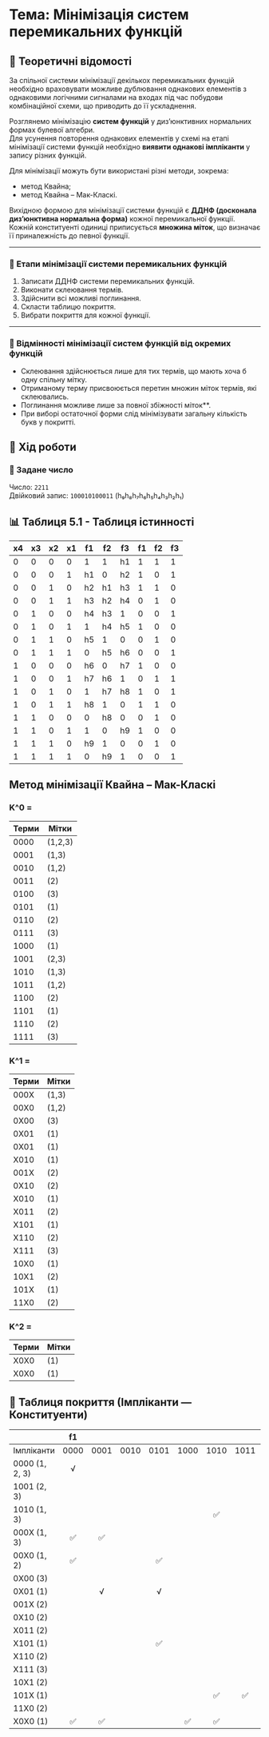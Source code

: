 # Тема: Мінімізація систем перемикальних функцій

## 🧠 Теоретичні відомості

За спільної системи мінімізації декількох перемикальних функцій необхідно враховувати можливе дублювання однакових елементів з однаковими логічними сигналами на входах під час побудови комбінаційної схеми, що приводить до її ускладнення.

Розглянемо мінімізацію **систем функцій** у диз’юнктивних нормальних формах булевої алгебри.  
Для усунення повторення однакових елементів у схемі на етапі мінімізації системи функцій необхідно **виявити однакові імпліканти** у запису різних функцій.

Для мінімізації можуть бути використані різні методи, зокрема:
- метод Квайна;
- метод Квайна – Мак-Класкі.

Вихідною формою для мінімізації системи функцій є **ДДНФ (досконала диз’юнктивна нормальна форма)** кожної перемикальної функції.  
Кожній конституенті одиниці приписується **множина міток**, що визначає її приналежність до певної функції.

---

### 🔢 Етапи мінімізації системи перемикальних функцій

1. Записати ДДНФ системи перемикальних функцій.
2. Виконати склеювання термів.
3. Здійснити всі можливі поглинання.
4. Скласти таблицю покриття.
5. Вибрати покриття для кожної функції.

---

### 🧩 Відмінності мінімізації систем функцій від окремих функцій

- Склеювання здійснюється лише для тих термів, що мають хоча б одну спільну мітку.
- Отриманому терму присвоюється перетин множин міток термів, які склеювались.
- Поглинання можливе лише за повної збіжності міток**.
- При виборі остаточної форми слід мінімізувати загальну кількість букв у покритті.

## 🧪 Хід роботи

### 🔢 Задане число

Число: `2211`  
Двійковий запис: `100010100011` (h₉h₈h₇h₆h₅h₄h₃h₂h₁)

## 📊 Таблиця 5.1 - Таблиця істинності

| х4  | х3  | х2  | х1  | f1  | f2  | f3  | f1  | f2  | f3  |
| --- | --- | --- | --- | --- | --- | --- | --- | --- | --- |
| 0   | 0   | 0   | 0   | 1   | 1   | h1  | 1   | 1   | 1   |
| 0   | 0   | 0   | 1   | h1  | 0   | h2  | 1   | 0   | 1   |
| 0   | 0   | 1   | 0   | h2  | h1  | h3  | 1   | 1   | 0   |
| 0   | 0   | 1   | 1   | h3  | h2  | h4  | 0   | 1   | 0   |
| 0   | 1   | 0   | 0   | h4  | h3  | 1   | 0   | 0   | 1   |
| 0   | 1   | 0   | 1   | 1   | h4  | h5  | 1   | 0   | 0   |
| 0   | 1   | 1   | 0   | h5  | 1   | 0   | 0   | 1   | 0   |
| 0   | 1   | 1   | 1   | 0   | h5  | h6  | 0   | 0   | 1   |
| 1   | 0   | 0   | 0   | h6  | 0   | h7  | 1   | 0   | 0   |
| 1   | 0   | 0   | 1   | h7  | h6  | 1   | 0   | 1   | 1   |
| 1   | 0   | 1   | 0   | 1   | h7  | h8  | 1   | 0   | 1   |
| 1   | 0   | 1   | 1   | h8  | 1   | 0   | 1   | 1   | 0   |
| 1   | 1   | 0   | 0   | 0   | h8  | 0   | 0   | 1   | 0   |
| 1   | 1   | 0   | 1   | 1   | 0   | h9  | 1   | 0   | 0   |
| 1   | 1   | 1   | 0   | h9  | 1   | 0   | 0   | 1   | 0   |
| 1   | 1   | 1   | 1   | 0   | h9  | 1   | 0   | 0   | 1   |



## Метод мінімізації Квайна – Мак-Класкі

### K^0 = 
| Терми  | Мітки  |
|--------|--------|
| 0000   | (1,2,3) |
| 0001   | (1,3)   |
| 0010   | (1,2)   |
| 0011   | (2)     |
| 0100   | (3)     |
| 0101   | (1)     |
| 0110   | (2)     |
| 0111   | (3)     |
| 1000   | (1)     |
| 1001   | (2,3)   |
| 1010   | (1,3)   |
| 1011   | (1,2)   |
| 1100   | (2)     |
| 1101   | (1)     |
| 1110   | (2)     |
| 1111   | (3)     |


### K^1 = 
| Терми  | Мітки  |
|--------|--------|
| 000Х   | (1,3)  |
| 00Х0   | (1,2)  |
| 0Х00   | (3)    |
| 0Х01   | (1)    |
| 0Х01   | (1)    |
| Х010   | (1)    |
| 001Х   | (2)    |
| 0Х10   | (2)    |
| Х010   | (1)    |
| Х011   | (2)    |
| Х101   | (1)    |
| Х110   | (2)    |
| Х111   | (3)    |
| 10Х0   | (1)    |
| 10Х1   | (2)    |
| 101Х   | (1)    |
| 11Х0   | (2)    |

### K^2 = 
| Терми  | Мітки  |
|--------|--------|
| Х0Х0   | (1)    |
| Х0Х0   | (1)    |



## 🧮 Таблиця покриття (Імпліканти — Конституенти)
|                   |f1       |      |      |      |      |      |          |      |f2    |      |      |      |      |      |      |      |f3          |      |      |      |      |      |      |
|---------------------|:-------:|:----:|:----:|:----:|:----:|:----:|:--------:|:----:|:----:|:----:|:----:|:----:|:----:|:----:|:----:|:----:|:--------:|:----:|:----:|:----:|:----:|:----:|:----:|
| Імпліканти        |  0000 | 0001 | 0010 | 0101 | 1000 | 1010 |  1011 | 1101 | 0000 | 0010 | 0011 | 0110 | 1001 | 1011 | 1100 | 1110 | 0000 | 0001 | 0100 | 0111 | 1001 | 1010 | 1111 |
| 0000 (1, 2, 3)    | √    |      |      |      |      |      ||      |√      |     |      |      |      |      |      |      |√      |     ||      |      |      |      |      |      |
| 1001 (2, 3)       |      |      |      |      |      |      |     |      |      |      |      |      |✅      |      |      |      |      |      |      |      |✅   |      |      |
| 1010 (1, 3)       |      |      |      |      |      |✅   |      |      |      |      |      |      |      |      |      |      |      |      |      |      |      |✅    |      |
| 000Х (1, 3)       |✅   |✅    |      |      |      |      |      |      |      |      |      |      |      |      |      |      |✅   |✅   |      |      |      |      |      |
| 00Х0 (1, 2)       |✅   |      |      |✅    |      |      |      |      |✅   |✅    |      |      |      |      |      |      |      |      |      |      |      |      |      |
| 0Х00 (3)          |      |      |      |      |      |      |      |      |      |      |      |      |      |      |      |      |✅   |      |✅    |      |      |      |      |
| 0Х01 (1)          |      |√     |      |√     |      |      |      |      |      |      |      |      |      |      |      |      |      |      |      |      |      |      |      |
| 001Х (2)          |      |      |      |      |      |      |      |      |      |√     |√     |      |      |      |      |      |      |      |      |      |      |      |      |
| 0Х10 (2)          |      |      |      |      |      |      |      |      |      |✅   |      |✅     |      |      |      |      |      |      |      |      |      |      |      |
| Х011 (2)          |      |      |      |      |      |      |      |      |      |      |✅   |      |      |✅    |      |      |      |      |      |      |      |      |      | 
| Х101 (1)          |      |      |      |✅    |      |      |      |✅   |      |      |      |      |      |      |      |      |      |      |      |      |      |      |      |
| Х110 (2)          |      |      |      |      |      |      |      |      |      |      |      |√     |      |      |      |√     |      |      |      |      |      |      |      |
| Х111 (3)          |      |      |      |      |      |      |      |      |      |      |      |      |      |      |      |      |      |      |      |✅   |      |      |✅    |
| 10Х1 (2)          |      |      |      |      |      |      |      |      |      |      |      |      |√     |√     |      |      |      |      |      |      |      |      |      |
| 101Х (1)          |      |      |      |      |      |✅   |✅    |      |      |      |      |      |      |      |      |      |      |      |      |      |      |      |      |
| 11Х0 (2)          |      |      |      |      |      |      |      |      |      |      |      |      |      |      |✅   |✅    |      |      |      |      |      |      |      |
| Х0Х0 (1)          |✅   |✅    |      |      |✅   |✅    |      |      |      |      |      |      |      |      |      |      |      |      |      |      |      |      |      |


